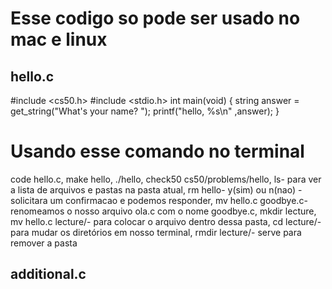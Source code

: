 # Esse codigo so pode ser usado no mac e linux 

## hello.c
#include <cs50.h>
#include <stdio.h>
int main(void)
{
    string answer = get_string("What's your name? ");
    printf("hello, %s\n" ,answer);
}

# Usando esse comando no terminal
code hello.c,
make hello,
./hello,
check50 cs50/problems/hello,
ls- para ver a lista de arquivos e pastas na pasta atual,
rm hello- y(sim) ou n(nao) - solicitara um confirmacao e podemos responder,
mv hello.c goodbye.c- renomeamos o nosso arquivo ola.c com o nome goodbye.c,
mkdir lecture,
mv hello.c lecture/- para colocar o arquivo dentro dessa pasta,
cd lecture/- para mudar os diretórios em nosso terminal,
rmdir lecture/- serve para remover a pasta 

## additional.c
